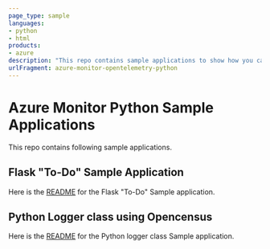 ```yaml
---
page_type: sample
languages:
- python
- html
products:
- azure
description: "This repo contains sample applications to show how you can instrument the OpenTelemetry Azure Monitor exporters as well as track telemetry from popular Python libraries via OpenTelemetry instrumentations."
urlFragment: azure-monitor-opentelemetry-python
---
```


# Azure Monitor Python Sample Applications

This repo contains following sample applications.

## Flask "To-Do" Sample Application

Here is the [README](./azure_monitor/flask_sample/README.md) for the Flask "To-Do" Sample application.

## Python Logger class using Opencensus

Here is the [README](./azure_monitor/python_logger_opencensus_azure/README.md) for the Python logger class Sample application.

